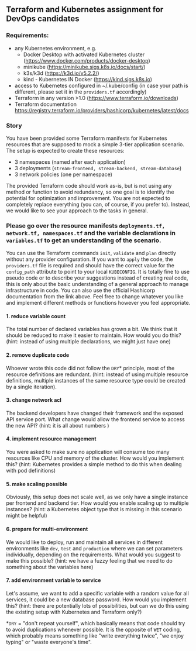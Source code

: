 ## Terraform and Kubernetes assignment for DevOps candidates

### Requirements:
- any Kubernetes environment, e.g. 
  - Docker Desktop with activated Kubernetes cluster (https://www.docker.com/products/docker-desktop)
  - minikube (https://minikube.sigs.k8s.io/docs/start/)
  - k3s/k3d (https://k3d.io/v5.2.2/)
  - kind - Kubernetes IN Docker (https://kind.sigs.k8s.io)
- access to Kubernetes configured in ~/.kube/config  (in case your path is different, please set it in the `providers.tf` accordingly)
- Terraform in any version >1.0 (https://www.terraform.io/downloads)
- Terraform documentation https://registry.terraform.io/providers/hashicorp/kubernetes/latest/docs

### Story

You have been provided some Terraform manifests for Kubernetes resources that are supposed to mock a simple 3-tier application scenario. The setup is expected to create these resources:
- 3 namespaces (named after each application)
- 3 deployments (`stream-frontend, stream-backend, stream-database`)
- 3 network policies (one per namespace)

The provided Terraform code should work as-is, but is not using any method or function to avoid redundancy, so one goal is to identify the potential for optimization and improvement. You are not expected to completely replace everything (you can, of course, if you prefer to). Instead, we would like to see your approach to the tasks in general.

### Please go over the resource manifests `deployments.tf, network.tf, namespaces.tf` and the variable declarations in `variables.tf` to get an understanding of the scenario.

You can use the Terraform commands `init`, `validate` and `plan` directly without any provider configuration. If you want to `apply` the code, the `providers.tf` file is required and should have the correct value for the `config_path` attribute to point to your local `KUBECONFIG`.
It is totally fine to use pseudo code or to describe your suggestions instead of creating real code, this is only about the basic understanding of a general approach to manage infrastructure in code. You can also use the official Hashicorp documentation from the link above. Feel free to change whatever you like and implement different methods or functions however you feel appropriate.  

#### 1. reduce variable count
The total number of declared variables has grown a bit. We think that it should be reduced to make it easier to maintain. How would you do this? (hint: instead of using multiple declarations, we might just have one)

#### 2. remove duplicate code
Whoever wrote this code did not follow the `DRY`* principle, most of the resource definitions are redundant. (hint: instead of using multiple resource definitions, multiple instances of the same resource type could be created by a single iteration).

#### 3. change network acl
The backend developers have changed their framework and the exposed API service port. What change would allow the frontend service to access the new API? (hint: it is all about numbers )

#### 4. implement resource management 
You were asked to make sure no application will consume too many resources like CPU and memory of the cluster. How would you implement this? (hint: Kubernetes provides a simple method to do this when dealing with pod definitions)

#### 5. make scaling possible
Obviously, this setup does not scale well, as we only have a single instance per frontend and backend tier. How would you enable scaling up to multiple instances? (hint: a Kubernetes object type that is missing in this scenario might be helpful)

#### 6. prepare for multi-environment
We would like to deploy, run and maintain all services in different environments like `dev`, `test` and `production` where we can set parameters individually, depending on the requirements. What would you suggest to make this possible? (hint: we have a fuzzy feeling that we need to do something about the variables here)

#### 7. add environment variable to service
Let's assume, we want to add a specific variable with a random value for all services, it could be a new database password. How would you implement this? (hint: there are potentially lots of possibilities, but can we do this using the existing setup with Kubernetes and Terraform only?)


*`DRY` = "don't repeat yourself", which basically means that code should try to avoid duplications whenever possible. It is the opposite of `WET` coding, which probably means something like "write everything twice", "we enjoy typing" or "waste everyone's time".
